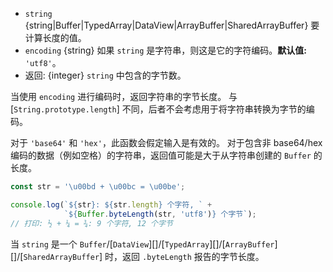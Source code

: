 <!-- YAML
added: v0.1.90
changes:
  - version: v7.0.0
    pr-url: https://github.com/nodejs/node/pull/8946
    description: Passing invalid input will now throw an error.
  - version: v5.10.0
    pr-url: https://github.com/nodejs/node/pull/5255
    description: The `string` parameter can now be any `TypedArray`, `DataView`
                 or `ArrayBuffer`.
-->

* `string` {string|Buffer|TypedArray|DataView|ArrayBuffer|SharedArrayBuffer} 要计算长度的值。
* `encoding` {string} 如果 `string` 是字符串，则这是它的字符编码。**默认值:** `'utf8'`。
* 返回: {integer} `string` 中包含的字节数。

当使用 `encoding` 进行编码时，返回字符串的字节长度。
与 [`String.prototype.length`] 不同，后者不会考虑用于将字符串转换为字节的编码。

对于 `'base64'` 和 `'hex'`，此函数会假定输入是有效的。 
对于包含非 base64/hex 编码的数据（例如空格）的字符串，返回值可能是大于从字符串创建的 `Buffer` 的长度。

```js
const str = '\u00bd + \u00bc = \u00be';

console.log(`${str}: ${str.length} 个字符, ` +
            `${Buffer.byteLength(str, 'utf8')} 个字节`);
// 打印: ½ + ¼ = ¾: 9 个字符, 12 个字节
```

当 `string` 是一个 `Buffer`/[`DataView`][]/[`TypedArray`][]/[`ArrayBuffer`][]/[`SharedArrayBuffer`] 时，返回 `.byteLength` 报告的字节长度。

